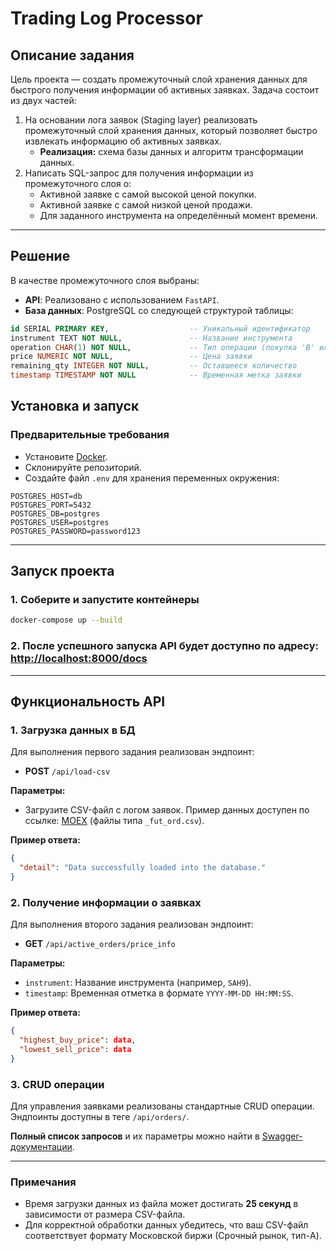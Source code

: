 # Trading Log Processor

## Описание задания

Цель проекта — создать промежуточный слой хранения данных для быстрого получения информации об активных заявках. Задача состоит из двух частей:

1. На основании лога заявок (Staging layer) реализовать промежуточный слой хранения данных, который позволяет быстро извлекать информацию об активных заявках.
   - **Реализация:** схема базы данных и алгоритм трансформации данных.
2. Написать SQL-запрос для получения информации из промежуточного слоя о:
   - Активной заявке с самой высокой ценой покупки.
   - Активной заявке с самой низкой ценой продажи.
   - Для заданного инструмента на определённый момент времени.

---

## Решение

В качестве промежуточного слоя выбраны:

- **API**: Реализовано с использованием `FastAPI`.
- **База данных**: PostgreSQL со следующей структурой таблицы:

```sql
id SERIAL PRIMARY KEY,                  -- Уникальный идентификатор
instrument TEXT NOT NULL,               -- Название инструмента
operation CHAR(1) NOT NULL,             -- Тип операции (покупка 'B' или продажа 'S')
price NUMERIC NOT NULL,                 -- Цена заявки
remaining_qty INTEGER NOT NULL,         -- Оставшееся количество
timestamp TIMESTAMP NOT NULL            -- Временная метка заявки
```

## Установка и запуск

### Предварительные требования

- Установите [Docker](https://www.docker.com/).
- Склонируйте репозиторий.
- Создайте файл `.env` для хранения переменных окружения:

```env
POSTGRES_HOST=db
POSTGRES_PORT=5432
POSTGRES_DB=postgres
POSTGRES_USER=postgres
POSTGRES_PASSWORD=password123
```

---

## Запуск проекта

### 1. Соберите и запустите контейнеры

```bash
docker-compose up --build
```

### 2. После успешного запуска API будет доступно по адресу: [http://localhost:8000/docs](http://localhost:8000/docs)

---

## Функциональность API

### 1. Загрузка данных в БД

Для выполнения первого задания реализован эндпоинт:

- **POST** `/api/load-csv`

**Параметры:**

- Загрузите CSV-файл с логом заявок. Пример данных доступен по ссылке: [MOEX](https://www.moex.com/ru/orders?orderlogs) (файлы типа `_fut_ord.csv`).

**Пример ответа:**

```json
{
  "detail": "Data successfully loaded into the database."
}
```

### 2. Получение информации о заявках

Для выполнения второго задания реализован эндпоинт:

- **GET** `/api/active_orders/price_info`

**Параметры:**

- `instrument`: Название инструмента (например, `SAH9`).
- `timestamp`: Временная отметка в формате `YYYY-MM-DD HH:MM:SS`.

**Пример ответа:**

```json
{
  "highest_buy_price": data,
  "lowest_sell_price": data
}
```

### 3. CRUD операции

Для управления заявками реализованы стандартные CRUD операции. Эндпоинты доступны в теге `/api/orders/`.

**Полный список запросов** и их параметры можно найти в [Swagger-документации](http://localhost:8000/docs).

---

### Примечания

- Время загрузки данных из файла может достигать **25 секунд** в зависимости от размера CSV-файла.
- Для корректной обработки данных убедитесь, что ваш CSV-файл соответствует формату Московской биржи (Срочный рынок, тип-A).
